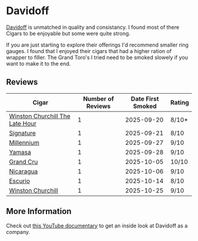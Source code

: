 # Davidoff

[Davidoff](https://us.davidoffgeneva.com/) is unmatched in quality and consistancy. I found most of there Cigars to be enjoyable but some were quite strong. 

If you are just starting to explore their offerings I'd recommend smaller ring gauges. I found that I enjoyed their cigars that had a higher ration of wrapper to filler. The Grand Toro's I tried need to be smoked slowely if you want to make it to the end.

## Reviews

| Cigar | Number of Reviews | Date First Smoked | Rating |
|-------|--------------|-------------------|--------|
| [Winston Churchill The Late Hour](winston-churchill-the-late-hour.md) | 1 | 2025-09-20 | 8/10* |
| [Signature](signature.md) | 1 | 2025-09-21 | 8/10 |
| [Millennium](millennium.md) | 1 | 2025-09-27 | 9/10 |
| [Yamasa](yamasa.md) | 1 | 2025-09-28 | 9/10 |
| [Grand Cru](grand-cru.md) | 1 | 2025-10-05 | 10/10 |
| [Nicaragua](nicaragua.md) | 1 | 2025-10-06 | 9/10 |
| [Escurio](escurio.md) | 1 | 2025-10-14 | 8/10 |
| [Winston Churchill](winston-churchill.md) | 1 | 2025-10-25 | 9/10 |

## More Information

Check out [this YouTube documentary](https://youtu.be/_mGFeOwjfbs) to get an inside look at Davidoff as a company. 
